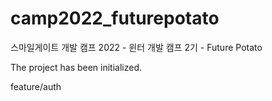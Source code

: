 # camp2022_futurepotato
스마일게이트 개발 캠프 2022 - 윈터 개발 캠프 2기 - Future Potato

The project has been initialized.

feature/auth